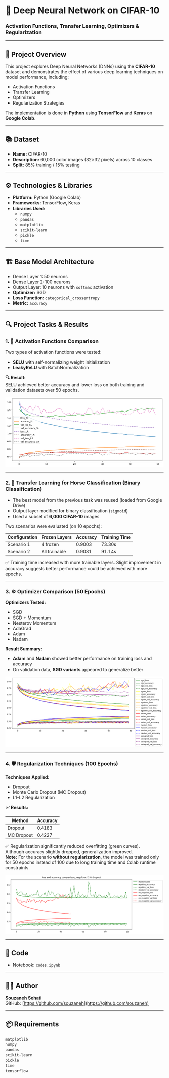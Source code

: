 # 🧠 Deep Neural Network on CIFAR-10  

### Activation Functions, Transfer Learning, Optimizers & Regularization  
---

## 🎯 Project Overview  

This project explores Deep Neural Networks (DNNs) using the **CIFAR-10** dataset and demonstrates the effect of various deep learning techniques on model performance, including:

- Activation Functions  
- Transfer Learning  
- Optimizers  
- Regularization Strategies  

The implementation is done in **Python** using **TensorFlow** and **Keras** on **Google Colab**.

---

## 📚 Dataset  
- **Name:** CIFAR-10  
- **Description:** 60,000 color images (32×32 pixels) across 10 classes  
- **Split:** 85% training / 15% testing  

---

## ⚙️ Technologies & Libraries  

- **Platform:** Python (Google Colab)  
- **Frameworks:** TensorFlow, Keras  
- **Libraries Used:**  
  - `numpy`  
  - `pandas`  
  - `matplotlib`  
  - `scikit-learn`  
  - `pickle`  
  - `time`  

---

## 🏗️ Base Model Architecture  

- Dense Layer 1: 50 neurons  
- Dense Layer 2: 100 neurons  
- Output Layer: 10 neurons with `softmax` activation  
- **Optimizer:** SGD  
- **Loss Function:** `categorical_crossentropy`  
- **Metric:** `accuracy`  

---

## 🔍 Project Tasks & Results  

### 1. 🔌 Activation Functions Comparison  

Two types of activation functions were tested:  
- **SELU** with self-normalizing weight initialization  
- **LeakyReLU** with BatchNormalization  

**🔍 Result:**  
SELU achieved better accuracy and lower loss on both training and validation datasets over 50 epochs.  

![Activation Comparison](images/selu_leakyrelu_comparison.png)  

---

### 2. 🐎 Transfer Learning for Horse Classification (Binary Classification)  

- The best model from the previous task was reused (loaded from Google Drive)  
- Output layer modified for binary classification (`sigmoid`)  
- Used a subset of **6,000 CIFAR-10** images  

Two scenarios were evaluated (on 10 epochs):  

| Configuration      | Frozen Layers | Accuracy | Training Time |  
|--------------------|---------------|----------|---------------|  
| Scenario 1         | 4 frozen      | 0.9003   | 73.30s        |  
| Scenario 2         | All trainable | 0.9031   | 91.14s        |  

✅ Training time increased with more trainable layers. Slight improvement in accuracy suggests better performance could be achieved with more epochs.

---

### 3. ⚙️ Optimizer Comparison (50 Epochs)  

**Optimizers Tested:**  
- SGD  
- SGD + Momentum  
- Nesterov Momentum  
- AdaGrad  
- Adam  
- Nadam  

**Result Summary:**  
- **Adam** and **Nadam** showed better performance on training loss and accuracy  
- On validation data, **SGD variants** appeared to generalize better  

![Optimizer Comparison](images/Optimizer_Comparison.png)  

---

### 4. 🛡️ Regularization Techniques (100 Epochs)  

**Techniques Applied:**  
- Dropout  
- Monte Carlo Dropout (MC Dropout)  
- L1-L2 Regularization  

**📈 Results:**  

| Method           | Accuracy |  
|------------------|----------|  
| Dropout          | 0.4183   |  
| MC Dropout       | 0.4227   |  

✅ Regularization significantly reduced overfitting (green curves).  
Although accuracy slightly dropped, generalization improved.  
**Note:** For the scenario **without regularization**, the model was trained only for 50 epochs instead of 100 due to long training time and Colab runtime constraints.

![Regularization Comparison](images/Regularization.png)  

---

## 💾 Code  
- Notebook: `codes.ipynb`  

---

## 👩‍💻 Author  

**Souzaneh Sehati**  
GitHub: [https://github.com/souzaneh](https://github.com/souzaneh)

---

## 📦 Requirements  

```txt
matplotlib
numpy
pandas
scikit-learn
pickle
time
tensorflow
